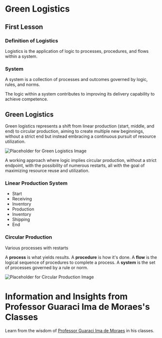 # Green Logistics

## First Lesson

### Definition of Logistics
Logistics is the application of logic to processes, procedures, and flows within a system.

### System
A system is a collection of processes and outcomes governed by logic, rules, and norms.

The logic within a system contributes to improving its delivery capability to achieve competence.

## Green Logistics
Green logistics represents a shift from linear production (start, middle, and end) to circular production, aiming to create multiple new beginnings, without a strict end but instead embracing a continuous pursuit of resource utilization.

![Placeholder for Green Logistics Image](link_to_green_logistics_image.jpg)

A working approach where logic implies circular production, without a strict endpoint, with the possibility of numerous restarts, all with the goal of maximizing resource reuse and utilization.

### Linear Production System
- Start
- Receiving
- Inventory
- Production
- Inventory
- Shipping
- End

### Circular Production
Various processes with restarts

A **process** is what yields results. A **procedure** is how it's done. A **flow** is the logical sequence of procedures to complete a process. A **system** is the set of processes governed by a rule or norm.

![Placeholder for Circular Production Image](link_to_circular_production_image.jpg)

# Information and Insights from Professor Guaraci Ima de Moraes's Classes

Learn from the wisdom of [Professor Guaraci Ima de Moraes](https://www.linkedin.com/in/professorguaracimorais/?originalSubdomain=br) in his classes.


